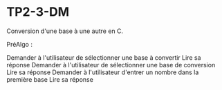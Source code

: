 # TP2-3-DM
Conversion d'une base à une autre en C.

PréAlgo :

Demander à l'utilisateur de sélectionner une base à convertir
Lire sa réponse
Demander à l'utilisateur de sélectionner une base de conversion
Lire sa réponse
Demander à l'utilisateur d'entrer un nombre dans la première base
Lire sa réponse
